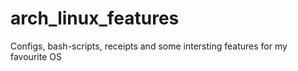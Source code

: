 # arch_linux_features
Configs, bash-scripts, receipts and some intersting features for my favourite OS
